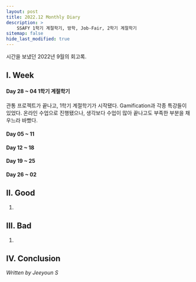 ```yaml
---
layout: post
title: 2022.12 Monthly Diary
description: >
    SSAFY 1학기 계절학기, 방학, Job-Fair, 2학기 계절학기
sitemap: false
hide_last_modified: true
---
```


시간을 보냈던 2022년 9월의 회고록.

## I. Week
#### Day 28 ~ 04 1학기 계절학기
관통 프로젝트가 끝나고, 1학기 계절학기가 시작됐다. Gamification과 각종 특강들이 있었다.
온라인 수업으로 진행됐으나, 생각보다 수업이 많아 끝나고도 부족한 부분을 채우느라 바빴다.
#### Day 05 ~ 11 

#### Day 12 ~ 18 

#### Day 19 ~ 25

#### Day 26 ~ 02 


## II. Good
1.

## III. Bad
1. 

## IV. Conclusion


_Written by Jeeyoun S_
